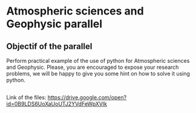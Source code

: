 # Atmospheric sciences and Geophysic parallel 

## Objectif of the parallel
Perform practical example of the use of python for Atmospheric sciences and Geophysic.
Please, you are encouraged to expose your research problems, we will be happy to give you some hint on how to solve it using python. 

## 
Link of the files: https://drive.google.com/open?id=0B9LDS6UoXaUoUTJ2YVdFeWpXVlk
